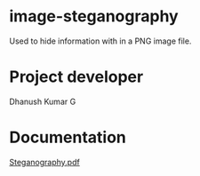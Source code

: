 # image-steganography
Used to hide information with in a PNG image file.

# Project developer 
<h>Dhanush Kumar G<h>

# Documentation
[Steganography.pdf](https://github.com/dhanushkumar-dk/image-steganography/files/11246621/Steganography.pdf)
